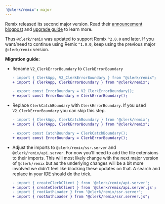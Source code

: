 ```yaml
---
'@clerk/remix': major
---
```


Remix released its second major version. Read their [announcement blogpost](https://remix.run/blog/remix-v2) and [upgrade guide](https://remix.run/docs/en/main/start/v2) to learn more.

Thus `@clerk/remix` was updated to support Remix `^2.0.0` and later. If you want/need to continue using Remix `^1.0.0`, keep using the previous major `@clerk/remix` version.

**Migration guide:**

- Rename `V2_ClerkErrorBoundary` to `ClerkErrorBoundary`

    ```diff
    - import { ClerkApp, V2_ClerkErrorBoundary } from "@clerk/remix";
    + import { ClerkApp, ClerkErrorBoundary } from "@clerk/remix";

    - export const ErrorBoundary = V2_ClerkErrorBoundary();
    + export const ErrorBoundary = ClerkErrorBoundary();
    ```

- Replace `ClerkCatchBoundary` with `ClerkErrorBoundary`. If you used `V2_ClerkErrorBoundary` you can skip this step.

    ```diff
    - import { ClerkApp, ClerkCatchBoundary } from '@clerk/remix';
    + import { ClerkApp, ClerkErrorBoundary } from "@clerk/remix";

    - export const CatchBoundary = ClerkCatchBoundary();
    + export const ErrorBoundary = ClerkErrorBoundary();
    ```

- Adjust the imports to `@clerk/remix/ssr.server` and `@clerk/remix/api.server`. For now you'll need to add the file extensions to their imports. This will most likely change with the next major version of `@clerk/remix` but as the underlying changes will be a bit more involved we didn't feel like blocking these updates on that. A search and replace in your IDE should do the trick.

    ```diff
    - import { createClerkClient } from '@clerk/remix/api.server';
    + import { createClerkClient } from '@clerk/remix/api.server.js';
    - import { rootAuthLoader } from "@clerk/remix/ssr.server";
    + import { rootAuthLoader } from "@clerk/remix/ssr.server.js";
    ```
